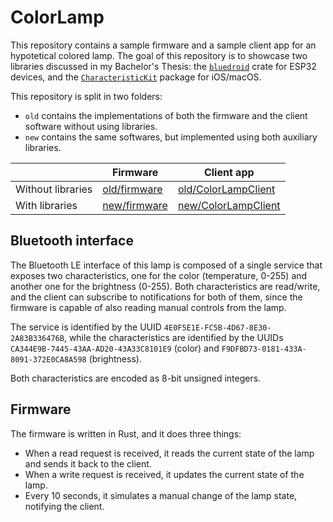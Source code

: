 # ColorLamp

This repository contains a sample firmware and a sample client app for an hypotetical colored lamp.
The goal of this repository is to showcase two libraries discussed in my Bachelor's Thesis: the [`bluedroid`](https://github.com/persello/bluedroid) crate for ESP32 devices, and the [`CharacteristicKit`](https://github.com/persello/CharacteristicKit) package for iOS/macOS.

This repository is split in two folders:

- `old` contains the implementations of both the firmware and the client software without using libraries.
- `new` contains the same softwares, but implemented using both auxiliary libraries.

|                   | Firmware                     | Client app                        |
| ----------------- | ---------------------------- | --------------------------------- |
| Without libraries | [old/firmware](old/firmware) | [old/ColorLampClient](old/ColorLampClient) |
| With libraries    | [new/firmware](new/firmware) | [new/ColorLampClient](new/ColorLampClient) |

## Bluetooth interface

The Bluetooth LE interface of this lamp is composed of a single service that exposes two characteristics, one for the color (temperature, 0-255) and another one for the brightness (0-255). Both characteristics are read/write, and the client can subscribe to notifications for both of them, since the firmware is capable of also reading manual controls from the lamp.

The service is identified by the UUID `4E0F5E1E-FC5B-4D67-8E30-2A83B336476B`, while the characteristics are identified by the UUIDs `CA344E9B-7445-43AA-AD20-43A33C8101E9` (color) and `F9DFBD73-0181-433A-8091-372E0CA8A598` (brightness).

Both characteristics are encoded as 8-bit unsigned integers.

## Firmware

The firmware is written in Rust, and it does three things:

- When a read request is received, it reads the current state of the lamp and sends it back to the client.
- When a write request is received, it updates the current state of the lamp.
- Every 10 seconds, it simulates a manual change of the lamp state, notifying the client.
